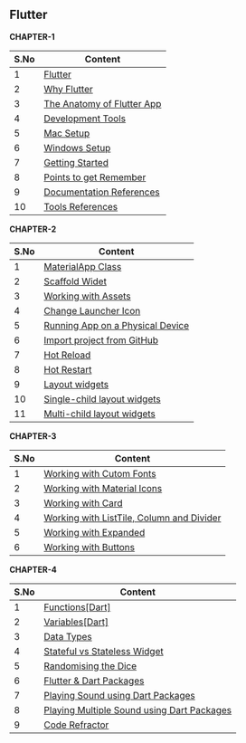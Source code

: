 ## Flutter

__CHAPTER-1__  

| S.No | Content |
| --------	 | ------------ |
| 1 | [Flutter](CHAPTER-1.md#flutter) | 
| 2 | [Why Flutter](CHAPTER-1.md#why-flutter) |    
| 3 | [The Anatomy of Flutter App](CHAPTER-1.md#the-anatomy-of-flutter-app) |  
| 4 | [Development Tools](CHAPTER-1.md#development-tools) |  
| 5 | [Mac Setup](CHAPTER-1.md#mac-setup) |
| 6 | [Windows Setup](CHAPTER-1.md#windows-setup) |
| 7 | [Getting Started](CHAPTER-1.md#getting-started) |   
| 8 | [Points to get Remember](CHAPTER-1.md#points-to-get-remember) | 
| 9 | [Documentation References](CHAPTER-1.md#documentation-references) |   
| 10 | [Tools References](CHAPTER-1.md#tools-references) |

 
__CHAPTER-2__  

| S.No | Content |
| --------	 | ------------ |
| 1 | [MaterialApp Class](CHAPTER-2.md#materialapp-class) |
| 2 | [Scaffold Widet](CHAPTER-2.md#scaffold-widet) |
| 3 | [Working with Assets](CHAPTER-2.md#working-with-assets) |
| 4 | [Change Launcher Icon](CHAPTER-2.md#change-launcher-icon) |
| 5 | [Running App on a Physical Device](CHAPTER-2.md#running-app-on-a-physical-device) |
| 6 | [Import project from GitHub](CHAPTER-2.md#import-project-from-github) |
| 7 | [Hot Reload](CHAPTER-2.md#hot-reload) |
| 8 | [Hot Restart](CHAPTER-2.md#hot-restart) |
| 9 | [Layout widgets](CHAPTER-2.md#layout-widgets) |
| 10 | [Single-child layout widgets](CHAPTER-2.md#single-child-layout-widgets) |
| 11 | [Multi-child layout widgets](CHAPTER-2.md#multi-child-layout-widgets) |

    
__CHAPTER-3__  

| S.No | Content |
| --------	 | ------------ |
| 1 | [Working with Cutom Fonts](CHAPTER-3.md#working-with-cutom-fonts) |
| 2 | [Working with Material Icons](CHAPTER-3.md#working-with-material-icons) |
| 3 | [Working with Card](CHAPTER-3.md#working-with-card) |
| 4 | [Working with ListTile, Column and Divider](CHAPTER-3.md#working-with-listtile-column-and-divider) |
| 5 | [Working with Expanded](CHAPTER-3.md#working-with-expanded) |
| 6 | [Working with Buttons](CHAPTER-3.md#working-with-buttons) |

    
__CHAPTER-4__

| S.No | Content |
| --------	 | ------------ |
| 1 | [Functions[Dart]](CHAPTER-4.md#functionsdart) |
| 2 | [Variables[Dart]](CHAPTER-4.md#variablesdart) |
| 3 | [Data Types](CHAPTER-4.md#data-types) |
| 4 | [Stateful vs Stateless Widget](CHAPTER-4.md#stateful-vs-stateless-widget) |
| 5 | [Randomising the Dice](CHAPTER-4.md#randomising-the-dice) |
| 6 | [Flutter & Dart Packages](CHAPTER-4.md#flutter--dart-packages) |
| 7 | [Playing Sound using Dart Packages](CHAPTER-4.md#playing-sound-using-dart-packages) |
| 8 | [Playing Multiple Sound using Dart Packages](CHAPTER-4.md#playing-multiple-sound-using-dart-packages) |
| 9 | [Code Refractor](CHAPTER-4.md#code-refractor) |
    

